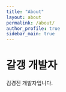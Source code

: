 ```yaml
---
title: "About"
layout: about
permalink: /about/
author_profile: true
sidebar_main: true
---
```


# 갈갱 개발자

김경진 개발자입니다.
